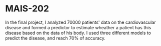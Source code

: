 # MAIS-202
In the final project, I analyzed 70000 patients' data on the cardiovascular disease and formed a predictor to estimate wheather a patient has this disease based on the data of his body. I used three different models to predict the disease, and reach 70% of accuracy.
